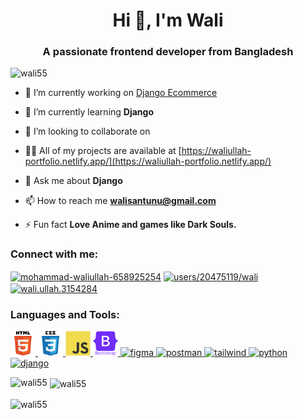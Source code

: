 <h1 align="center">Hi 👋, I'm Wali</h1>
<h3 align="center">A passionate frontend developer from Bangladesh</h3>

<p align="left"> <img src="https://komarev.com/ghpvc/?username=wali55&label=Profile%20views&color=0e75b6&style=flat" alt="wali55" /> </p>

- 🔭 I’m currently working on [Django Ecommerce](https://github.com/wali55/GreatKart)

- 🌱 I’m currently learning **Django**

- 👯 I’m looking to collaborate on 

- 👨‍💻 All of my projects are available at [https://waliullah-portfolio.netlify.app/](https://waliullah-portfolio.netlify.app/)

- 💬 Ask me about **Django**

- 📫 How to reach me **walisantunu@gmail.com**

- ⚡ Fun fact **Love Anime and games like Dark Souls.**

<h3 align="left">Connect with me:</h3>
<p align="left">
<a href="https://linkedin.com/in/mohammad-waliullah-658925254" target="blank"><img align="center" src="https://raw.githubusercontent.com/rahuldkjain/github-profile-readme-generator/master/src/images/icons/Social/linked-in-alt.svg" alt="mohammad-waliullah-658925254" height="30" width="40" /></a>
<a href="https://stackoverflow.com/users/20475119/wali" target="blank"><img align="center" src="https://raw.githubusercontent.com/rahuldkjain/github-profile-readme-generator/master/src/images/icons/Social/stack-overflow.svg" alt="users/20475119/wali" height="30" width="40" /></a>
<a href="https://fb.com/wali.ullah.3154284" target="blank"><img align="center" src="https://raw.githubusercontent.com/rahuldkjain/github-profile-readme-generator/master/src/images/icons/Social/facebook.svg" alt="wali.ullah.3154284" height="30" width="40" /></a>
</p>

<h3 align="left">Languages and Tools:</h3>
<p align="left"> <a href="https://www.w3.org/html/" target="_blank" rel="noreferrer"> <img src="https://raw.githubusercontent.com/devicons/devicon/master/icons/html5/html5-original-wordmark.svg" alt="html5" width="40" height="40"/> </a> <a href="https://www.w3schools.com/css/" target="_blank" rel="noreferrer"> <img src="https://raw.githubusercontent.com/devicons/devicon/master/icons/css3/css3-original-wordmark.svg" alt="css3" width="40" height="40"/> </a> <a href="https://developer.mozilla.org/en-US/docs/Web/JavaScript" target="_blank" rel="noreferrer"> <img src="https://raw.githubusercontent.com/devicons/devicon/master/icons/javascript/javascript-original.svg" alt="javascript" width="40" height="40"/> </a> <a href="https://getbootstrap.com" target="_blank" rel="noreferrer"> <img src="https://raw.githubusercontent.com/devicons/devicon/master/icons/bootstrap/bootstrap-plain-wordmark.svg" alt="bootstrap" width="40" height="40"/> </a> <a href="https://www.figma.com/" target="_blank" rel="noreferrer"> <img src="https://www.vectorlogo.zone/logos/figma/figma-icon.svg" alt="figma" width="40" height="40"/> </a> <a href="https://postman.com" target="_blank" rel="noreferrer"> <img src="https://www.vectorlogo.zone/logos/getpostman/getpostman-icon.svg" alt="postman" width="40" height="40"/> </a>   <a href="https://tailwindcss.com/" target="_blank" rel="noreferrer"> <img src="https://www.vectorlogo.zone/logos/tailwindcss/tailwindcss-icon.svg" alt="tailwind" width="40" height="40"/> </a> <a href="https://www.python.org/" target="_blank" rel="noreferrer"> <img src="https://www.vectorlogo.zone/logos/python/python-icon.svg" alt="python" width="40" height="40"/> </a> <a href="https://www.djangoproject.com/" target="_blank" rel="noreferrer"> <img src="https://www.vectorlogo.zone/logos/djangoproject/djangoproject-ar21.svg" alt="django" width="40" height="40"/> </a> </p> 

<p><img align="left" src="https://github-readme-stats.vercel.app/api/top-langs?username=wali55&show_icons=true&locale=en&layout=compact" alt="wali55" /></p>

<p>&nbsp;<img align="center" src="https://github-readme-stats.vercel.app/api?username=wali55&show_icons=true&locale=en" alt="wali55" /></p>

<p><img align="center" src="https://github-readme-streak-stats.herokuapp.com/?user=wali55&" alt="wali55" /></p>
